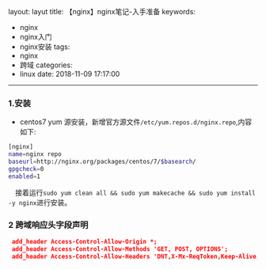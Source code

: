 layout: layut
title: 【nginx】nginx笔记-入手准备
keywords:
  - nginx
  - nginx入门
  - nginx安装
tags:
  - nginx
  - 跨域
categories:
  - linux
date: 2018-11-09 17:17:00
---
### 1.安装
* centos7 yum 源安装，新增官方源文件`/etc/yum.repos.d/nginx.repo`,内容如下:
```bash
[nginx]
name=nginx repo
baseurl=http://nginx.org/packages/centos/7/$basearch/
gpgcheck=0
enabled=1
```
&emsp;接着运行`sudo yum clean all && sudo yum makecache && sudo yum install -y nginx`进行安装。
<!--more-->

### 2 跨域响应头字段声明

``` json
 add_header Access-Control-Allow-Origin *;
 add_header Access-Control-Allow-Methods 'GET, POST, OPTIONS';
 add_header Access-Control-Allow-Headers 'DNT,X-Mx-ReqToken,Keep-Alive,User-Agent,X-Requested-With,If-Modified-Since,Cache-Control,Content-Type,Authorization';
```
